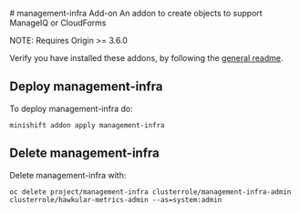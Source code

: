 # management-infra Add-on
An addon to create objects to support ManageIQ or CloudForms 

NOTE: Requires Origin >= 3.6.0

Verify you have installed these addons, by following the [general readme](../../Readme.adoc#download-and-use-community-add-ons).

## Deploy management-infra
To deploy management-infra do:

```
minishift addon apply management-infra
```

## Delete management-infra
Delete management-infra with:

```
oc delete project/management-infra clusterrole/management-infra-admin clusterrole/hawkular-metrics-admin --as=system:admin
```
